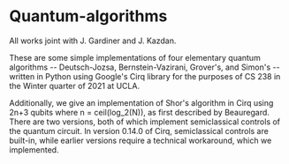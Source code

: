 # Quantum-algorithms
All works joint with J. Gardiner and J. Kazdan. 

These are some simple implementations of four elementary quantum algorithms -- Deutsch-Jozsa, Bernstein-Vazirani, Grover's, and Simon's -- 
written in Python using Google's Cirq library for the purposes of CS 238 in the Winter quarter of 2021 at UCLA. 

Additionally, we give an implementation of Shor's algorithm in Cirq using 2n+3 qubits where n = ceil(log_2(N)), as first described by Beauregard. 
There are two versions, both of which implement semiclassical controls of the quantum circuit. In version 0.14.0 of Cirq, semiclassical
controls are built-in, while earlier versions require a technical workaround, which we implemented. 
